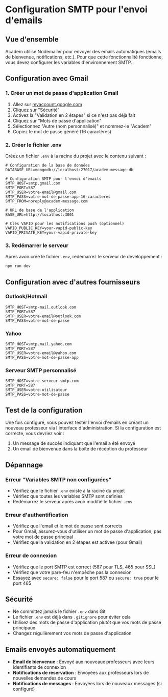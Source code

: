# Configuration SMTP pour l'envoi d'emails

## Vue d'ensemble

Academ utilise Nodemailer pour envoyer des emails automatiques (emails de bienvenue, notifications, etc.). Pour que cette fonctionnalité fonctionne, vous devez configurer les variables d'environnement SMTP.

## Configuration avec Gmail

### 1. Créer un mot de passe d'application Gmail

1. Allez sur [myaccount.google.com](https://myaccount.google.com)
2. Cliquez sur "Sécurité"
3. Activez la "Validation en 2 étapes" si ce n'est pas déjà fait
4. Cliquez sur "Mots de passe d'application"
5. Sélectionnez "Autre (nom personnalisé)" et nommez-le "Academ"
6. Copiez le mot de passe généré (16 caractères)

### 2. Créer le fichier .env

Créez un fichier `.env` à la racine du projet avec le contenu suivant :

```env
# Configuration de la base de données
DATABASE_URL=mongodb://localhost:27017/academ-message-db

# Configuration SMTP pour l'envoi d'emails
SMTP_HOST=smtp.gmail.com
SMTP_PORT=587
SMTP_USER=votre-email@gmail.com
SMTP_PASS=votre-mot-de-passe-app-16-caracteres
SMTP_FROM=noreply@academ-message.com

# URL de base de l'application
BASE_URL=http://localhost:3001

# Clés VAPID pour les notifications push (optionnel)
VAPID_PUBLIC_KEY=your-vapid-public-key
VAPID_PRIVATE_KEY=your-vapid-private-key
```

### 3. Redémarrer le serveur

Après avoir créé le fichier `.env`, redémarrez le serveur de développement :

```bash
npm run dev
```

## Configuration avec d'autres fournisseurs

### Outlook/Hotmail
```env
SMTP_HOST=smtp-mail.outlook.com
SMTP_PORT=587
SMTP_USER=votre-email@outlook.com
SMTP_PASS=votre-mot-de-passe
```

### Yahoo
```env
SMTP_HOST=smtp.mail.yahoo.com
SMTP_PORT=587
SMTP_USER=votre-email@yahoo.com
SMTP_PASS=votre-mot-de-passe-app
```

### Serveur SMTP personnalisé
```env
SMTP_HOST=votre-serveur-smtp.com
SMTP_PORT=587
SMTP_USER=votre-utilisateur
SMTP_PASS=votre-mot-de-passe
```

## Test de la configuration

Une fois configuré, vous pouvez tester l'envoi d'emails en créant un nouveau professeur via l'interface d'administration. Si la configuration est correcte, vous devriez voir :

1. Un message de succès indiquant que l'email a été envoyé
2. Un email de bienvenue dans la boîte de réception du professeur

## Dépannage

### Erreur "Variables SMTP non configurées"
- Vérifiez que le fichier `.env` existe à la racine du projet
- Vérifiez que toutes les variables SMTP sont définies
- Redémarrez le serveur après avoir modifié le fichier `.env`

### Erreur d'authentification
- Vérifiez que l'email et le mot de passe sont corrects
- Pour Gmail, assurez-vous d'utiliser un mot de passe d'application, pas votre mot de passe principal
- Vérifiez que la validation en 2 étapes est activée (pour Gmail)

### Erreur de connexion
- Vérifiez que le port SMTP est correct (587 pour TLS, 465 pour SSL)
- Vérifiez que votre pare-feu n'empêche pas la connexion
- Essayez avec `secure: false` pour le port 587 ou `secure: true` pour le port 465

## Sécurité

- Ne committez jamais le fichier `.env` dans Git
- Le fichier `.env` est déjà dans `.gitignore` pour éviter cela
- Utilisez des mots de passe d'application plutôt que vos mots de passe principaux
- Changez régulièrement vos mots de passe d'application

## Emails envoyés automatiquement

- **Email de bienvenue** : Envoyé aux nouveaux professeurs avec leurs identifiants de connexion
- **Notifications de réservation** : Envoyées aux professeurs lors de nouvelles demandes de cours
- **Notifications de messages** : Envoyées lors de nouveaux messages (si configuré)
